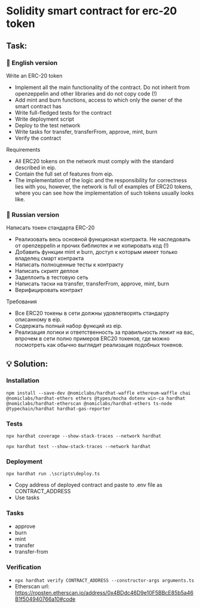 # Solidity smart contract for erc-20 token

## Task:

### 📝 English version
Write an ERC-20 token

- Implement all the main functionality of the contract. Do not inherit from openzeppelin and other libraries and do not copy code (!)
- Add mint and burn functions, access to which only the owner of the smart contract has
- Write full-fledged tests for the contract
- Write deployment script
- Deploy to the test network
- Write tasks for transfer, transferFrom, approve, mint, burn
- Verify the contract

Requirements
- All ERC20 tokens on the network must comply with the standard described in eip.
- Contain the full set of features from eip.
- The implementation of the logic and the responsibility for correctness lies with you, however, the network is full of examples of ERC20 tokens, where you can see how the implementation of such tokens usually looks like.

### 📝 Russian version
Написать токен стандарта ERC-20

- Реализовать весь основной функционал контракта. Не наследовать от openzeppelin и прочих библиотек и не копировать код (!)
- Добавить функции mint и burn, доступ к которым имеет только владелец смарт контракта
- Написать полноценные тесты к контракту
- Написать скрипт деплоя
- Задеплоить в тестовую сеть
- Написать таски на transfer, transferFrom, approve, mint, burn
- Верифицировать контракт

Требования
- Все ERC20 токены в сети должны удовлетворять стандарту описанному в eip.
- Содержать полный набор функций из eip.
- Реализация логики и ответственность за правильность лежит на вас, впрочем в сети полно примеров ERC20 токенов, где можно посмотреть как обычно выглядит реализация подобных токенов.

## 💡 Solution:

### Installation
```shell
npm install --save-dev @nomiclabs/hardhat-waffle ethereum-waffle chai @nomiclabs/hardhat-ethers ethers @types/mocha dotenv win-ca hardhat @nomiclabs/hardhat-etherscan @nomiclabs/hardhat-ethers ts-node @typechain/hardhat hardhat-gas-reporter
```

### Tests
```shell
npx hardhat coverage --show-stack-traces --network hardhat
```
```shell
npx hardhat test --show-stack-traces --network hardhat
```



### Deployment 
```shell
npx hardhat run .\scripts\deploy.ts
```
- Copy address of deployed contract and paste to .env file as CONTRACT_ADDRESS
- Use tasks

### Tasks 
- approve
- burn
- mint
- transfer
- transfer-from

### Verification

- ```npx hardhat verify CONTRACT_ADDRESS --constructor-args arguments.ts```
- Etherscan url: https://ropsten.etherscan.io/address/0x4BDdc46D9e10F5BBcE85b5a46B1f504940766a10#code

